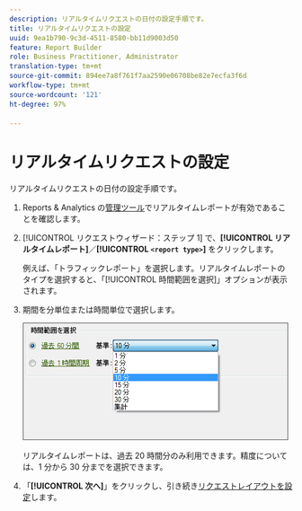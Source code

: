 ```yaml
---
description: リアルタイムリクエストの日付の設定手順です。
title: リアルタイムリクエストの設定
uuid: 9ea1b790-9c3d-4511-8580-bb11d9003d50
feature: Report Builder
role: Business Practitioner, Administrator
translation-type: tm+mt
source-git-commit: 894ee7a8f761f7aa2590e06708be82e7ecfa3f6d
workflow-type: tm+mt
source-wordcount: '121'
ht-degree: 97%

---
```



# リアルタイムリクエストの設定

リアルタイムリクエストの日付の設定手順です。

1. Reports &amp; Analytics の[管理ツール](https://docs.adobe.com/content/help/ja-JP/analytics/admin/admin-tools/real-time-reports/t-realtime-admin.html)でリアルタイムレポートが有効であることを確認します。
1. [!UICONTROL リクエストウィザード：ステップ 1] で、**[!UICONTROL リアルタイムレポート]**／**[!UICONTROL `<report type>`]** をクリックします。

   例えば、「トラフィックレポート」を選択します。リアルタイムレポートのタイプを選択すると、「[!UICONTROL 時間範囲を選択]」オプションが表示されます。

1. 期間を分単位または時間単位で選択します。

   ![手順の結果](assets/real_time_select_date.png)

   リアルタイムレポートは、過去 20 時間分のみ利用できます。精度については、1 分から 30 分までを選択できます。
1. 「**[!UICONTROL 次へ]**」をクリックし、引き続き[リクエストレイアウトを設定](/help/analyze/report-builder/layout/layout.md)します。
